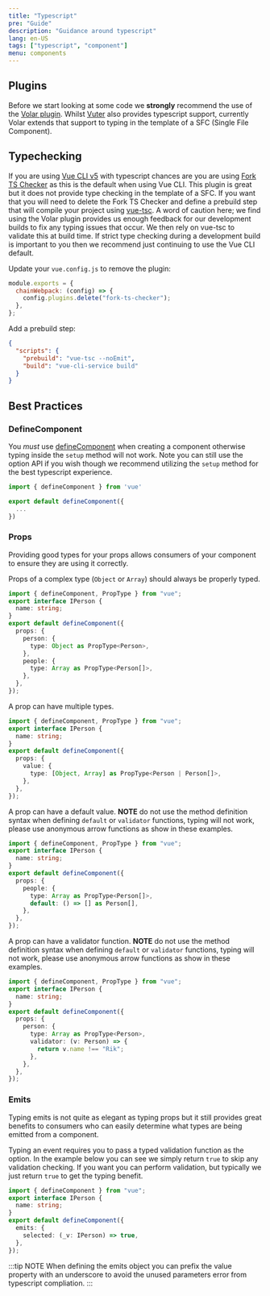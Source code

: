 ```yaml
---
title: "Typescript"
pre: "Guide"
description: "Guidance around typescript"
lang: en-US
tags: ["typescript", "component"]
menu: components
---
```


## Plugins

Before we start looking at some code we **strongly** recommend the use of the [Volar plugin](https://marketplace.visualstudio.com/items?itemName=johnsoncodehk.volar). Whilst [Vuter](https://marketplace.visualstudio.com/items?itemName=yoyo930021.vuter) also provides typescript support, currently Volar extends that support to typing in the template of a SFC (Single File Component).

## Typechecking

If you are using [Vue CLI v5](https://cli.vuejs.org/guide/) with typescript chances are you are using [Fork TS Checker](https://github.com/TypeStrong/fork-ts-checker-webpack-plugin) as this is the default when using Vue CLI. This plugin is great but it does not provide type checking in the template of a SFC. If you want that you will need to delete the Fork TS Checker and define a prebuild step that will compile your project using [vue-tsc](https://www.npmjs.com/package/vue-tsc). A word of caution here; we find using the Volar plugin provides us enough feedback for our development builds to fix any typing issues that occur. We then rely on vue-tsc to validate this at build time. If strict type checking during a development build is important to you then we recommend just continuing to use the Vue CLI default.

Update your `vue.config.js` to remove the plugin:

```js
module.exports = {
  chainWebpack: (config) => {
    config.plugins.delete("fork-ts-checker");
  },
};
```

Add a prebuild step:

```json
{
  "scripts": {
    "prebuild": "vue-tsc --noEmit",
    "build": "vue-cli-service build"
  }
}
```

## Best Practices

### DefineComponent

You _must_ use [defineComponent](https://v3.vuejs.org/api/global-api.html#definecomponent) when creating a component otherwise typing inside the `setup` method will not work. Note you can still use the option API if you wish though we recommend utilizing the `setup` method for the best typescript experience.

```ts
import { defineComponent } from 'vue'

export default defineComponent({
  ...
})
```

### Props

Providing good types for your props allows consumers of your component to ensure they are using it correctly.

Props of a complex type (`Object` or `Array`) should always be properly typed.

```ts
import { defineComponent, PropType } from "vue";
export interface IPerson {
  name: string;
}
export default defineComponent({
  props: {
    person: {
      type: Object as PropType<Person>,
    },
    people: {
      type: Array as PropType<Person[]>,
    },
  },
});
```

A prop can have multiple types.

```ts
import { defineComponent, PropType } from "vue";
export interface IPerson {
  name: string;
}
export default defineComponent({
  props: {
    value: {
      type: [Object, Array] as PropType<Person | Person[]>,
    },
  },
});
```

A prop can have a default value. **NOTE** do not use the method definition syntax when defining `default` or `validator` functions, typing will not work, please use anonymous arrow functions as show in these examples.

```ts
import { defineComponent, PropType } from "vue";
export interface IPerson {
  name: string;
}
export default defineComponent({
  props: {
    people: {
      type: Array as PropType<Person[]>,
      default: () => [] as Person[],
    },
  },
});
```

A prop can have a validator function. **NOTE** do not use the method definition syntax when defining `default` or `validator` functions, typing will not work, please use anonymous arrow functions as show in these examples.

```ts
import { defineComponent, PropType } from "vue";
export interface IPerson {
  name: string;
}
export default defineComponent({
  props: {
    person: {
      type: Array as PropType<Person>,
      validator: (v: Person) => {
        return v.name !== "Rik";
      },
    },
  },
});
```

### Emits

Typing emits is not quite as elegant as typing props but it still provides great benefits to consumers who can easily determine what types are being emitted from a component.

Typing an event requires you to pass a typed validation function as the option. In the example below you can see we simply return `true` to skip any validation checking. If you want you can perform validation, but typically we just return `true` to get the typing benefit.

```ts
import { defineComponent } from "vue";
export interface IPerson {
  name: string;
}
export default defineComponent({
  emits: {
    selected: (_v: IPerson) => true,
  },
});
```

:::tip NOTE
When defining the emits object you can prefix the value property with an underscore to avoid the unused parameters error from typescript compliation.
:::
